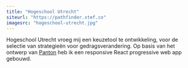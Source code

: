 ```yaml
---
title: "Hogeschool Utrecht"
siteurl: "https://pathfinder.stef.co"
imagesrc: "hogeschool-utrecht.jpg"
---
```

Hogeschool Utrecht vroeg mij een keuzetool te ontwikkeling, voor de selectie van strategieën voor gedragsverandering. Op basis van het ontwerp van <a target="_blank" href="https://www.panton.nl">Panton</a> heb ik een responsive React progressive web app gebouwd.
